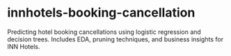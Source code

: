 # innhotels-booking-cancellation
Predicting hotel booking cancellations using logistic regression and decision trees. Includes EDA, pruning techniques, and business insights for INN Hotels.
